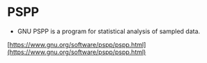# PSPP

* GNU PSPP is a program for statistical analysis of sampled data.

[https://www.gnu.org/software/pspp/pspp.html](https://www.gnu.org/software/pspp/pspp.html)

